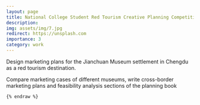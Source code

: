 ```yaml
---
layout: page
title: National College Student Red Tourism Creative Planning Competition
description: 
img: assets/img/7.jpg
redirect: https://unsplash.com
importance: 3
category: work
---
```


Design marketing plans for the Jianchuan Museum settlement in Chengdu as a red tourism destination.

Compare marketing cases of different museums, write cross-border marketing plans and feasibility analysis sections of the planning book



```
{% endraw %}
